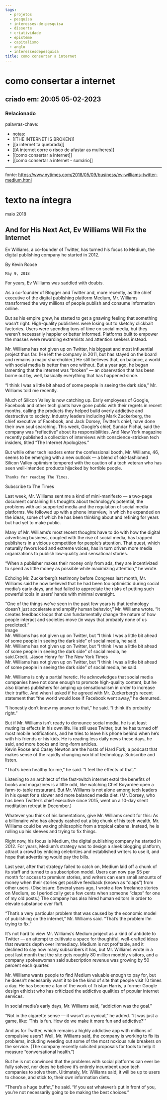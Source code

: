 ```yaml
---
tags:
  - projetos
  - pesquisa
  - interesses-de-pesquisa
  - disserte
  - criatividade
  - episteme
  - capitalismo
  - anglo
  - interessesdepesquisa
title: como consertar a internet
---
```


# como consertar a internet

## criado em: 20:05 05-02-2023

### Relacionado

palavras-chave: 

- notas: 
- [[THE INTERNET IS BROKEN]]
- [[a internet ta quebrada]]
- [[A internet corre o risco de afastar as mulheres]]
- [[como consertar a internet]]
- [[como consertar a internet  - sumário]]
---

fonte: https://www.nytimes.com/2018/05/09/business/ev-williams-twitter-medium.html

# texto na íntegra

maio 2018

## And for His Next Act, Ev Williams Will Fix the Internet

Ev Williams, a co-founder of Twitter, has turned his focus to Medium, the digital publishing company he started in 2012.

By Kevin Roose

    May 9, 2018

For years, Ev Williams was saddled with doubts.

As a co-founder of Blogger and Twitter and, more recently, as the chief executive of the digital publishing platform Medium, Mr. Williams transformed the way millions of people publish and consume information online.

But as his empire grew, he started to get a gnawing feeling that something wasn’t right. High-quality publishers were losing out to sketchy clickbait factories. Users were spending tons of time on social media, but they weren’t necessarily happier or better informed. Platforms built to empower the masses were rewarding extremists and attention seekers instead.

Mr. Williams has not given up on Twitter, his biggest and most influential project thus far. (He left the company in 2011, but has stayed on the board and remains a major shareholder.) He still believes that, on balance, a world with social media is better than one without. But a year ago, he began lamenting that the internet was “broken” — an observation that has been borne out by, well, basically everything that has happened since.

“I think I was a little bit ahead of some people in seeing the dark side,” Mr. Williams told me recently.

Much of Silicon Valley is now catching up. Early employees of Google, Facebook and other tech giants have gone public with their regrets in recent months, calling the products they helped build overly addictive and destructive to society. Industry leaders including Mark Zuckerberg, the chief executive of Facebook, and Jack Dorsey, Twitter’s chief, have done their own soul searching. This week, Google’s chief, Sundar Pichai, said the company was “reflective” about its responsibilities. And New York magazine recently published a collection of interviews with conscience-stricken tech insiders, titled “The Internet Apologizes.”

But while other tech leaders enter the confessional booth, Mr. Williams, 46, seems to be emerging with a new outlook — a blend of old-fashioned Silicon Valley optimism tempered with the caution of a tech veteran who has seen well-intended products hijacked by horrible people.

    Thanks for reading The Times.

Subscribe to The Times

Last week, Mr. Williams sent me a kind of mini-manifesto — a two-page document containing his thoughts about technology’s potential, the problems with ad-supported media and the regulation of social media platforms. We followed up with a phone interview, in which he expanded on the ideas, some of which he has been thinking about and refining for years but had yet to make public.

Many of Mr. Williams’s most recent thoughts have to do with how the digital advertising business, coupled with the rise of social media, has trapped publishers in a vicious competition for people’s attention. That quest, which naturally favors loud and extreme voices, has in turn driven more media organizations to publish low-quality and sensational stories.

“When a publisher makes their money only from ads, they are incentivized to spend as little money as possible while maximizing attention,” he wrote.

Echoing Mr. Zuckerberg’s testimony before Congress last month, Mr. Williams said he now believed that he had been too optimistic during social media’s early days, and had failed to appreciate the risks of putting such powerful tools in users’ hands with minimal oversight.

“One of the things we’ve seen in the past few years is that technology doesn’t just accelerate and amplify human behavior,” Mr. Williams wrote. “It creates feedback loops that can fundamentally change the nature of how people interact and societies move (in ways that probably none of us predicted).”  
Image  
Mr. Williams has not given up on Twitter, but “I think I was a little bit ahead of some people in seeing the dark side” of social media, he said.  
Mr. Williams has not given up on Twitter, but “I think I was a little bit ahead of some people in seeing the dark side” of social media, he said.Credit...Jason Henry for The New York Times  
Mr. Williams has not given up on Twitter, but “I think I was a little bit ahead of some people in seeing the dark side” of social media, he said.

Mr. Williams is only a partial heretic. He acknowledges that social media companies have not done enough to promote high-quality content, but he also blames publishers for amping up sensationalism in order to increase their traffic. And when I asked if he agreed with Mr. Zuckerberg’s recent statement that “the world would lose if Facebook went away,” he demurred.

“I honestly don’t know my answer to that,” he said. “I think it’s probably right.”

But if Mr. Williams isn’t ready to denounce social media, he is at least muting its effects in his own life. He still uses Twitter, but he has turned off most mobile notifications, and he tries to leave his phone behind when he’s with his friends or his kids. He is reading less daily news these days, he said, and more books and long-form articles.  
Kevin Roose and Casey Newton are the hosts of Hard Fork, a podcast that makes sense of the rapidly changing world of technology. Subscribe and listen.

“That’s been healthy for me,” he said. “I feel the effects of that.”

Listening to an architect of the fast-twitch internet extol the benefits of books and magazines is a little odd, like watching Chef Boyardee open a farm-to-table restaurant. But Mr. Williams is not alone among tech leaders in his quest for a slower and more balanced media diet. (Mr. Dorsey, who has been Twitter’s chief executive since 2015, went on a 10-day silent meditation retreat in December.)

Whatever you think of his lamentations, give Mr. Williams credit for this: As a billionaire who has already cashed out a big chunk of his tech wealth, Mr. Williams could be waxing philosophic from a tropical cabana. Instead, he is rolling up his sleeves and trying to fix things.

Right now, his focus is Medium, the digital publishing company he started in 2012. For years, Medium’s strategy was to design a sleek blogging platform, attract a crowd by enticing celebrities and established writers to use it, and hope that advertising would pay the bills.

Last year, after that strategy failed to catch on, Medium laid off a chunk of its staff and turned to a subscription model. Users can now pay $5 per month for access to premium stories, and writers can earn small amounts of money when their stories get positive feedback (known as “claps”) from other users. (Disclosure: Several years ago, I wrote a few freelance stories on Medium, so I periodically get a few cents when someone “claps” for one of my old posts.) The company has also hired human editors in order to elevate substance over fluff.

“That’s a very particular problem that was caused by the economic model of publishing on the internet,” Mr. Williams said. “That’s the problem I’m trying to fix.”

It’s not hard to view Mr. Williams’s Medium project as a kind of antidote to Twitter — an attempt to cultivate a space for thoughtful, well-crafted ideas that rewards depth over immediacy. Medium is not profitable, and it declined to say how many subscribers it has, but Mr. Williams wrote in a post last month that the site gets roughly 80 million monthly visitors, and a company spokeswoman said subscription revenue was growing by 50 percent each quarter.

Mr. Williams wants people to find Medium valuable enough to pay for, but he doesn’t necessarily want it to be the kind of site that people visit 10 times a day. He has become a fan of the work of Tristan Harris, a former Google design ethicist who has criticized the addictive qualities of popular internet services.

In social media’s early days, Mr. Williams said, “addiction was the goal.”

“Not in the cigarette sense — it wasn’t as cynical,” he added. “It was just a game, like: ‘This is fun. How do we make it more fun and addictive?’”

And as for Twitter, which remains a highly addictive app with millions of compulsive users? Well, Mr. Williams said, the company is working to fix its problems, including weeding out some of the most noxious rule breakers on the service. (The company recently solicited proposals for tools to help it measure “conversational health.”)

But he is not convinced that the problems with social platforms can ever be fully solved, nor does he believe it’s entirely incumbent upon tech companies to solve them. Ultimately, Mr. Williams said, it will be up to users to choose, and stick to, their own information diets.

“There’s a huge buffet,” he said. “If you eat whatever’s put in front of you, you’re not necessarily going to be making the best choices.”
